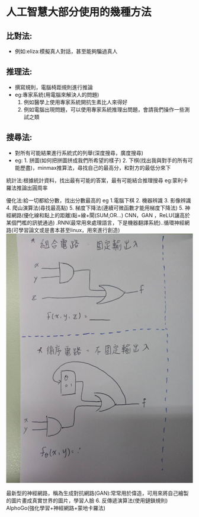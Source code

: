 # 人工智慧大部分使用的幾種方法
## 比對法:
* 例如:eliza:模擬真人對話，甚至能夠騙過真人

## 推理法:
* 撰寫規則，電腦椅距規則進行推論
* eg:專家系統(用電腦來解決人的問題)
    1. 例如醫學上使用專家系統開抗生素比人來得好
    2. 例如電腦出現問題，可以使用專家系統推理出問題，會請我們操作一些測試之類


## 搜尋法:
* 對所有可能結果進行系統式的列舉(深度搜尋，廣度搜尋)
* eg: 1. 拼圖(如何把拼圖拼成我們所希望的樣子)
   2. 下棋(找出我與對手的所有可能歷盡)，minmax推算法，尋找自己的最高分，和對方的最低分來下
   
統計法:根據統計資料，找出最有可能的答案，最有可能結合推理搜尋
eg:蒙利卡羅法推論出圓周率

優化法:給一切都給分數，找出分數最高的
eg 1.電腦下棋
   2. 機器辨識
   3. 影像辨識
   4. 爬山演算法(尋找最高點)
   5. 梯度下降法(連續可微函數才能用梯度下降法)
   5. 神經網路(優化線和點上的距離)點+線+閘(SUM,OR...)
   CNN，GAN ，ReLU(讓高於某個門檻的訊號通過) .RNN(最常用來處理語言，下是機器翻譯系統)..循環神經網路(可學習論文或是書本甚至linux，用來進行創造)
   ![](pictures/1..jpg)

   最新型的神經網路，稱為生成對抗網路(GAN):常常用於偉造，可用來將自己繪製的圖片畫成真實世界的圖片，學習人臉
   6. 反傳遞演算法(使用鏈鎖規則)
   AlphoGo(強化學習+神經網路+蒙地卡羅法)


